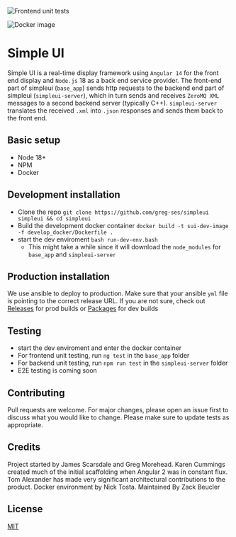 
![Frontend unit tests](https://github.com/greg-ses/simpleui/actions/workflows/frontend_tests.yml/badge.svg?event=push&branch=improve-testing)

![Docker image](https://github.com/greg-ses/simpleui/actions/workflows/dockerimage.yml/badge.svg)




# Simple UI

Simple UI is a real-time display framework using `Angular 14` for the front end display
and `Node.js` 18 as a back end service provider.  The front-end part of simpleui (`base_app`)
sends http requests to the backend end part of simpleui (`simpleui-server`), which in turn
sends and receives `ZeroMQ XML` messages to a second backend server (typically C++).
`simpleui-server` translates the received `.xml` into `.json` responses and sends them
back to the front end.


## Basic setup

- Node 18+
- NPM
- Docker


## Development installation

- Clone the repo `git clone https://github.com/greg-ses/simpleui simpleui && cd simpleui`
- Build the development docker container `docker build -t sui-dev-image -f develop_docker/Dockerfile .`
- start the dev enviroment `bash run-dev-env.bash`
    - This might take a while since it will download the `node_modules` for `base_app` and `simpleui-server`

## Production installation

We use ansible to deploy to production. Make sure that your ansible `yml` file is pointing to the correct release URL. If you are not sure, check out [Releases](https://github.com/greg-ses/simpleui/releases) for prod builds or [Packages](https://github.com/greg-ses/simpleui/pkgs/container/simpleui) for dev builds

## Testing

- start the dev enviroment and enter the docker container
- For frontend unit testing, run `ng test` in the `base_app` folder
- For backend unit testing, run `npm run test` in the `simpleui-server` folder
- E2E testing is coming soon
## Contributing

Pull requests are welcome. For major changes, please open an issue first to discuss what you would like to change. Please make sure to update tests as appropriate.


## Credits

Project started by James Scarsdale and Greg Morehead. Karen Cummings created much of the initial
scaffolding when Angular 2 was in constant flux. Tom Alexander has made very significant
architectural contributions to the product. Docker environment by Nick Tosta. Maintained By Zack Beucler


## License

[MIT](https://choosealicense.com/licenses/mit/)

